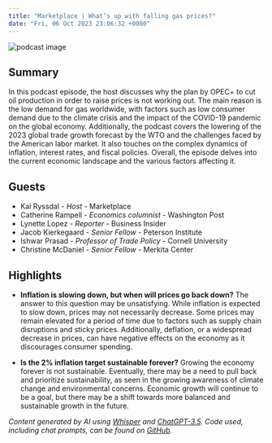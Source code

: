 ```yaml
---
title: "Marketplace | What’s up with falling gas prices?"
date: "Fri, 06 Oct 2023 23:06:32 +0000"
---
```


![podcast image](https://www.marketplace.org/wp-content/uploads/2019/05/MP_show-1.png)

## Summary

In this podcast episode, the host discusses why the plan by OPEC+ to cut oil production in order to raise prices is not working out. The main reason is the low demand for gas worldwide, with factors such as low consumer demand due to the climate crisis and the impact of the COVID-19 pandemic on the global economy. Additionally, the podcast covers the lowering of the 2023 global trade growth forecast by the WTO and the challenges faced by the American labor market. It also touches on the complex dynamics of inflation, interest rates, and fiscal policies. Overall, the episode delves into the current economic landscape and the various factors affecting it.

## Guests

- Kai Ryssdal - _Host_ - Marketplace
- Catherine Rampell - _Economics columnist_ - Washington Post
- Lynette Lopez - _Reporter_ - Business Insider
- Jacob Kierkegaard - _Senior Fellow_ - Peterson Institute
- Ishwar Prasad - _Professor of Trade Policy_ - Cornell University
- Christine McDaniel - _Senior Fellow_ - Merkita Center

## Highlights

- **Inflation is slowing down, but when will prices go back down?** The answer to this question may be unsatisfying. While inflation is expected to slow down, prices may not necessarily decrease. Some prices may remain elevated for a period of time due to factors such as supply chain disruptions and sticky prices. Additionally, deflation, or a widespread decrease in prices, can have negative effects on the economy as it discourages consumer spending.

- **Is the 2% inflation target sustainable forever?** Growing the economy forever is not sustainable. Eventually, there may be a need to pull back and prioritize sustainability, as seen in the growing awareness of climate change and environmental concerns. Economic growth will continue to be a goal, but there may be a shift towards more balanced and sustainable growth in the future.

_Content generated by AI using [Whisper](https://openai.com/research/whisper) and [ChatGPT-3.5](https://openai.com/blog/chatgpt). Code used, including chat prompts, can be found on [GitHub](https://github.com/dustinbrownman/podcast-parser/blob/main/app/functions.py)._
